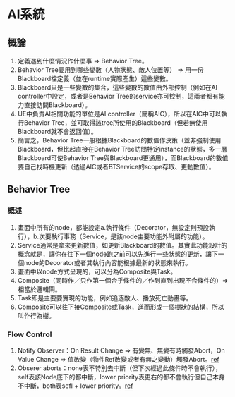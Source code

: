 # AI系統
## 概論
1. 定義遇到什麼情況作什麼事 => Behavior Tree。
2. Behavior Tree要用到哪些變數（人物狀態、敵人位置等） => 用一份Blackboard檔定義（並在runtime實際產生）這些變數。
3. Blackboard只是一些變數的集合，這些變數的數值由外部控制（例如在AI controller中設定，或者是Behavior Tree的service亦可控制，這兩者都有能力直接訪問Blackboard）。
4. UE中負責AI相關功能的單位是AI controller（簡稱AIC），所以在AIC中可以執行Behavior Tree，並可取得該tree所使用的Blackboard（但若無使用Blackboard就不會返回值）。
5. 簡言之，Behavior Tree一般根據Blackboard的數值作決策（並非強制使用Blackboard，但比起直接在Behavior Tree訪問特定instance的狀態，多一層Blackboard可使Behavior Tree與Blackboard更通用），而Blackboard的數值要自己找時機更新（透過AIC或者BTService的scope存取、更動數值）。

## Behavior Tree
### 概述
1. 畫面中所有的node，都能設定a.執行條件（Decorator，無設定則預設執行），b.次要執行事務（Service，是該node主要功能外附屬的功能）。
2. Service通常是拿來更新數值，如更新Blackboard的數值。其實此功能設計的概念就是，讓你在往下一個node跑之前可以先進行一些狀態的更新，讓下一個node的Decorator或者其執行內容能根據最新的狀態來執行。
3. 畫面中以node方式呈現的，可以分為Composite與Task。
4. Composite（同時作／只作第一個合乎條件的／作到直到出現不合條件的）=> 相當於邏輯閘。
5. Task即是主要要實現的功能，例如追逐敵人、播放死亡動畫等。
6. Composite可以往下接Composite或Task，進而形成一個樹狀的結構，所以叫作行為樹。

### Flow Control
1. Notify Observer：On Result Change => 有變無、無變有時觸發Abort，On Value Change => 值改變（物件Ref改變或者有無之變動）觸發Abort。[ref](https://www.youtube.com/watch?v=PcBV-X5R9dE&list=PLSlkDq2rO1t47gMJ0GdO5aSTfOKy_TTln&index=12&ab_channel=MathewWadstein)
2. Obserer aborts：none表不特別去中斷（但下次經過此條件時不會執行），self表該Node底下的都中斷，lower priority表更右的都不會執行但自己本身不中斷，both表sefl + lower priority。[ref](https://www.youtube.com/watch?v=kEI4Ez-WnJQ&list=PLSlkDq2rO1t47gMJ0GdO5aSTfOKy_TTln&index=8&ab_channel=MathewWadstein)